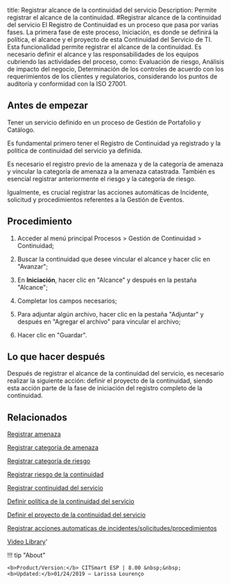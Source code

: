 title:  Registrar alcance de la continuidad del servicio 
Description: Permite registrar el alcance de la continuidad.
#Registrar alcance de la continuidad del servicio
El Registro de Continuidad es un proceso que pasa por varias fases. La primera fase de este proceso, Iniciación, es donde se definirá la política, el alcance y el proyecto de esta Continuidad del Servicio de TI. Esta funcionalidad permite registrar el alcance de la continuidad.
Es necesario definir el alcance y las responsabilidades de los equipos cubriendo las actividades del proceso, como: Evaluación de riesgo, Análisis de impacto del negocio, Determinación de los controles de acuerdo con los requerimientos de los clientes y regulatorios, considerando los puntos de auditoría y conformidad con la ISO 27001.

Antes de empezar
----------------

Tener un servicio definido en un proceso de Gestión de Portafolio y Catálogo.

Es fundamental primero tener el Registro de Continuidad ya registrado y la
política de continuidad del servicio ya definida.

Es necesario el registro previo de la amenaza y de la categoría de amenaza y
vincular la categoría de amenaza a la amenaza catastrada. También es esencial
registrar anteriormente el riesgo y la categoría de riesgo.

Igualmente, es crucial registrar las acciones automáticas de Incidente,
solicitud y procedimientos referentes a la Gestión de Eventos.

Procedimiento
-------------

1.  Acceder al menú principal Procesos \> Gestión de Continuidad \> Continuidad;

2.  Buscar la continuidad que desee vincular el alcance y hacer clic en
    "Avanzar";

3.  En **Iniciación**, hacer clic en "Alcance" y después en la pestaña
    "Alcance";

4.  Completar los campos necesarios;

5.  Para adjuntar algún archivo, hacer clic en la pestaña "Adjuntar" y después
    en "Agregar el archivo" para vincular el archivo;

6.  Hacer clic en "Guardar".

Lo que hacer después
--------------------

Después de registrar el alcance de la continuidad del servicio, es necesario
realizar la siguiente acción: definir el proyecto de la continuidad, siendo esta
acción parte de la fase de iniciación del registro completo de la continuidad.

Relacionados
------------

[Registrar amenaza](/es-es/citsmart-esp-8/processes/continuity/use/register-threat.html)

[Registrar categoría de amenaza](/es-es/citsmart-esp-8/processes/continuity/use/threat-category.html)

[Registrar categoría de riesgo](/es-es/citsmart-esp-8/processes/continuity/use/risk-category.html)

[Registrar riesgo de la continuidad](/es-es/citsmart-esp-8/processes/continuity/use/register-continuity-risk.html)

[Registrar continuidad del servicio](/es-es/citsmart-esp-8/processes/continuity/use/register-service-continuity.html)

[Definir política de la continuidad del servicio](/es-es/citsmart-esp-8/processes/continuity/use/continuity-policy.html)

[Definir el proyecto de la continuidad del servicio](/es-es/citsmart-esp-8/processes/continuity/use/service-continuity-project.html)

[Registrar acciones automaticas de incidentes/solicitudes/procedimientos](/es-es/citsmart-esp-8/additional-features/automation-of-operation/configuration/register-automatic-actions-incident-request-procedure.html)

<i class='fa fa-youtube-play  fa-2x' style='color:#97ce17;vertical-align: middle;'> </i> [Video Library](https://www.youtube.com/playlist?list=PLB5qK2uzf2RMHcgQuDIzcuLqoHXYfihz1)'

!!! tip "About"

    <b>Product/Version:</b> CITSmart ESP | 8.00 &nbsp;&nbsp;
    <b>Updated:</b>01/24/2019 – Larissa Lourenço


